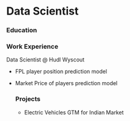 # Data Scientist

### Education

### Work Experience
Data Scientist @ Hudl Wyscout
- FPL player position prediction model
- Market Price of players prediction model

  ### Projects
  - Electric Vehicles GTM for Indian Market
